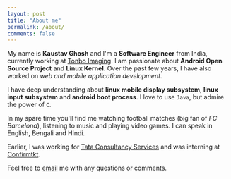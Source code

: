 ```yaml
---
layout: post
title: "About me"
permalink: /about/
comments: false
---
```


My name is **Kaustav Ghosh** and I'm a **Software Engineer** from India, currently working at [Tonbo Imaging](https://tonboimaging.com). I am passionate about **Android Open Source Project** and **Linux Kernel**. Over the past few years, I have also worked on _web and mobile application development_. 

I have deep understanding about **linux mobile display subsystem**, **linux input subsystem** and **android boot process**. I love to use `Java`, but admire the power of `C`.

In my spare time you'll find me watching football matches (big fan of _FC Barcelona_), listening to music and playing video games. I can speak in English, Bengali and Hindi.

Earlier, I was working for [Tata Consultancy Services](https://www.tcs.com/) and was interning at [Confirmtkt](https://www.confirmtkt.com/). 

Feel free to [email](mailto:kaustav.ghosh28@gmail.com) me with any questions or comments.
